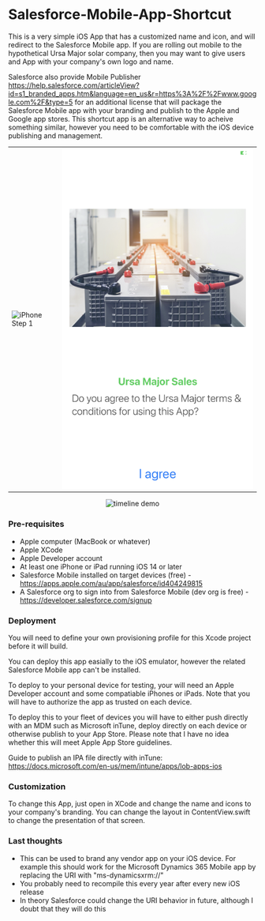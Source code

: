# Salesforce-Mobile-App-Shortcut

This is a very simple iOS App that has a customized name and icon, and will redirect to the Salesforce Mobile app. If you are rolling out mobile to the hypothetical Ursa Major solar company, then you may want to give users and App with your company's own logo and name.

Salesforce also provide Mobile Publisher https://help.salesforce.com/articleView?id=s1_branded_apps.htm&language=en_us&r=https%3A%2F%2Fwww.google.com%2F&type=5 for an additional license that will package the Salesforce Mobile app with your branding and publish to the Apple and Google app stores. This shortcut app is an alternative way to acheive something similar, however you need to be comfortable with the iOS device publishing and management.

<table>
  <tr>
    <td>
      <img alt="iPhone Step 1" src="ursa_major_iphone_step1.png">
    </td>
    <td>
      <img alt="iPhone Step 2" src="ursa_major_iphone_step2.png">
    </td>
   </tr>
</table>
  
<p align="center">
  <img alt="timeline demo" src="Ursa Major iPad.gif">
</p>

<h3>Pre-requisites</h3>

* Apple computer (MacBook or whatever)
* Apple XCode
* Apple Developer account
* At least one iPhone or iPad running iOS 14 or later
* Salesforce Mobile installed on target devices (free) - https://apps.apple.com/au/app/salesforce/id404249815
* A Salesforce org to sign into from Salesforce Mobile (dev org is free) - https://developer.salesforce.com/signup


<h3>Deployment</h3>

You will need to define your own provisioning profile for this Xcode project before it will build.

You can deploy this app easially to the iOS emulator, however the related Salesforce Mobile app can't be installed.

To deploy to your personal device for testing, your will need an Apple Developer account and some compatiable iPhones or iPads. Note that you will have to authorize the app as trusted on each device.

To deploy this to your fleet of devices you will have to either push directly with an MDM such as Microsoft inTune, deploy directly on each device or otherwise publish to your App Store. Please note that I have no idea whether this will meet Apple App Store guidelines.

Guide to publish an IPA file directly with inTune: https://docs.microsoft.com/en-us/mem/intune/apps/lob-apps-ios


<h3>Customization</h3>

To change this App, just open in XCode and change the name and icons to your company's branding. You can change the layout in ContentView.swift to change the presentation of that screen.


<h3>Last thoughts</h3>

* This can be used to brand any vendor app on your iOS device. For example this should work for the Microsoft Dynamics 365 Mobile app by replacing the URI with "ms-dynamicsxrm://"
* You probably need to recompile this every year after every new iOS release
* In theory Salesforce could change the URI behavior in future, although I doubt that they will do this
